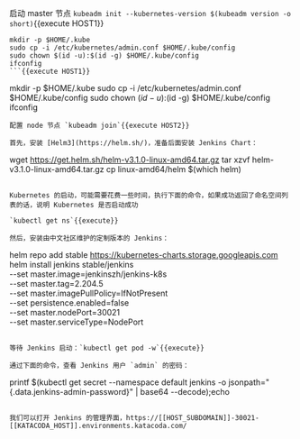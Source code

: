 启动 master 节点 `kubeadm init --kubernetes-version $(kubeadm version -o short)`{{execute HOST1}}
```
mkdir -p $HOME/.kube
sudo cp -i /etc/kubernetes/admin.conf $HOME/.kube/config
sudo chown $(id -u):$(id -g) $HOME/.kube/config
ifconfig
```{{execute HOST1}}

```
mkdir -p $HOME/.kube
sudo cp -i /etc/kubernetes/admin.conf $HOME/.kube/config
sudo chown $(id -u):$(id -g) $HOME/.kube/config
ifconfig
```{{execute HOST2}}
配置 node 节点 `kubeadm join`{{execute HOST2}}

首先，安装 [Helm3](https://helm.sh/)，准备后面安装 Jenkins Chart：

```
wget https://get.helm.sh/helm-v3.1.0-linux-amd64.tar.gz
tar xzvf helm-v3.1.0-linux-amd64.tar.gz
cp linux-amd64/helm $(which helm)
```{{execute}}

Kubernetes 的启动，可能需要花费一些时间，执行下面的命令，如果成功返回了命名空间列表的话，说明 Kubernetes 是否启动成功

`kubectl get ns`{{execute}}

然后，安装由中文社区维护的定制版本的 Jenkins：
```
helm repo add stable https://kubernetes-charts.storage.googleapis.com
helm install jenkins stable/jenkins \
    --set master.image=jenkinszh/jenkins-k8s \
    --set master.tag=2.204.5 \
    --set master.imagePullPolicy=IfNotPresent \
    --set persistence.enabled=false \
    --set master.nodePort=30021 \
    --set master.serviceType=NodePort
```{{execute}}

等待 Jenkins 启动：`kubectl get pod -w`{{execute}}

通过下面的命令，查看 Jenkins 用户 `admin` 的密码：
```
printf $(kubectl get secret --namespace default jenkins -o jsonpath="{.data.jenkins-admin-password}" | base64 --decode);echo
```{{execute}}

我们可以打开 Jenkins 的管理界面，https://[[HOST_SUBDOMAIN]]-30021-[[KATACODA_HOST]].environments.katacoda.com/
